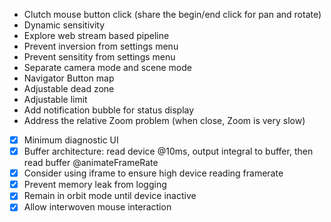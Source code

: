 - Clutch mouse button click (share the begin/end click for pan and rotate)
- Dynamic sensitivity
- Explore web stream based pipeline
- Prevent inversion from settings menu
- Prevent sensitity from settings menu
- Separate camera mode and scene mode
- Navigator Button map
- Adjustable dead zone
- Adjustable limit
- Add notification bubble for status display
- Address the relative Zoom problem (when close, Zoom is very slow)

- [x] Minimum diagnostic UI
- [x] Buffer architecture: read device @10ms, output integral to buffer, then read buffer @animateFrameRate
- [x] Consider using iframe to ensure high device reading framerate
- [x] Prevent memory leak from logging
- [x] Remain in orbit mode until device inactive
- [x] Allow interwoven mouse interaction
